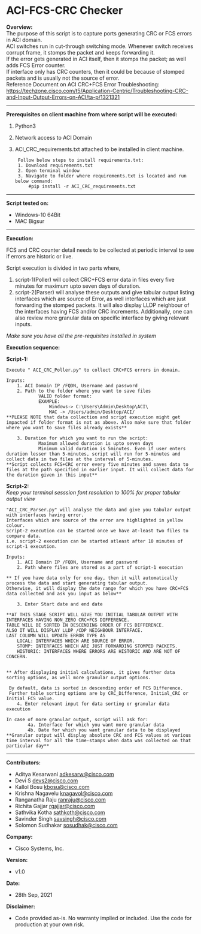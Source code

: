 # ACI-FCS-CRC Checker


**Overview:**  
The purpose of this script is to capture ports generating CRC or FCS errors in ACI domain.  
ACI switches run in cut-through switching mode. Whenever switch receives corrupt frame, it stomps the packet and keeps forwarding it.  
If the error gets generated in ACI itself, then it stomps the packet; as well adds FCS Error counter.  
If interface only has CRC counters, then it could be because of stomped packets and is usually not the source of error.  
Reference Document on ACI CRC+FCS Error Troubleshooting: https://techzone.cisco.com/t5/Application-Centric/Troubleshooting-CRC-and-Input-Output-Errors-on-ACI/ta-p/1321321  

---

**Prerequisites on client machine from where script will be executed:**  

1. Python3  
2. Network access to ACI Domain  
3. ACI_CRC_requirements.txt attached to be installed in client machine.  
  
        Follow below steps to install requirements.txt:  
        1. Download requirements.txt  
        2. Open terminal window  
        3. Navigate to folder where requirements.txt is located and run below command:  
            #pip install -r ACI_CRC_requirements.txt  


---

**Script tested on:**  

*  Windows-10 64Bit  
*  MAC Bigsur  

  

---

**Execution:**

FCS and CRC counter detail needs to be collected at periodic interval to see if errors are historic or live.  

Script execution is divided in two parts where,  
1.	script-1(Poller) will collect CRC+FCS error data in files every five minutes for maximum upto seven days of duration.  
2.	script-2(Parser) will analyse these outputs and give tabular output listing interfaces which are source of Error, as well interfaces which are just forwarding the stomped packets. It will also display LLDP neighbour of the interfaces having FCS and/or CRC increments.
    Additionally, one can also review more granular data on specific interface by giving relevant inputs.  

_Make sure you have all the pre-requisites installed in system_


**Execution sequence:**  

**Script-1:**  

    Execute " ACI_CRC_Poller.py" to collect CRC+FCS errors in domain.  
        
    Inputs:
        1. ACI Domain IP /FQDN, Username and password
        2. Path to the folder where you want to save files  
                VALID folder format:  
                EXAMPLE:  
                    Windows-> C:\Users\Admin\Desktop\ACI\   
                    MAC -> /Users/admin/Desktop/ACI/  
    **PLEASE NOTE that data collection and script execution might get impacted if folder format is not as above. Also make sure that folder where you want to save files already exists**  
            
        3. Duration for which you want to run the script:  
                Maximum allowed duration is upto seven days 
                Minimum valid duration is 5minutes. Even if user enters duration lesser than 5-minutes, script will run for 5-minutes and collect data in two files at the interval of 5-minutes.  
    **Script collects FCS+CRC error every five minutes and saves data to files at the path specified in earlier input. It will collect data for the duration given in this input**  
    
    	
**Script-2:**  
_Keep your terminal sesssion font resolution to 100% for proper tabular output view_

    "ACI_CRC_Parser.py" will analyse the data and give you tabular output with interfaces having error.  
    Interfaces which are source of the error are highlighted in yellow colour.  
    Script-2 execution can be started once we have at-least two files to compare data.
    i.e. script-2 execution can be started atleast after 10 minutes of script-1 execution.  
      
    Inputs:  
        1. ACI Domain IP /FQDN, Username and password
        2. Path where files are stored as a part of script-1 execution

    ** If you have data only for one day, then it will automatically process the data and start generating tabular output.  
    Otherwise, it will display the date range for which you have CRC+FCS data collected and ask you input as below**  
        
        3. Enter Start date and end date
          
    **AT THIS STAGE SCRIPT WILL GIVE YOU INITIAL TABULAR OUTPUT WITH INTERFACES HAVING NON_ZERO CRC+FCS DIFFERENCE.  
    TABLE WILL BE SORTED IN DESCENDING ORDER OF FCS DIFFERENCE.  
    ALSO IT WILL DISPLAY LLDP /CDP NEIGHBOUR INTERFACE.  
    LAST COLUMN WILL UPDATE ERROR TYPE AS  
        LOCAL: INTERFACES WHICH ARE SOURCE OF ERROR.  
        STOMP: INTERFACES WHICH ARE JUST FORWARDING STOMPED PACKETS.  
        HISTORIC: INTERFACES WHERE ERRORS ARE HISTORIC AND ARE NOT OF CONCERN.  
          
      
    ** After displaying initial calculations, it gives further data sorting options, as well more granular output options. 
      
     By default, data is sorted in descending order of FCS Difference.  
     Further table sorting options are by CRC_Difference, Initial_CRC or Initial_FCS value.  
        4. Enter relevant input for data sorting or granular data execution
            
    In case of more granular output, script will ask for:
            4a. Interface for which you want more granular data  
            4b. Date for which you want granular data to be displayed  
    **Granular output will display absolute CRC and FCS values at various time interval for all the time-stamps when data was collected on that particular day**

---
            

**Contributors:** 
- Aditya Kesarwani <adkesarw@cisco.com>
- Devi S <devs2@cisco.com>
- Kallol Bosu <kbosu@cisco.com>
- Krishna Nagavelu <knagavol@cisco.com>
- Ranganatha Raju <ranraju@cisco.com>
- Richita Gajjar <rgajjar@cisco.com>
- Sathvika Kotha <sathkoth@cisco.com>
- Savinder Singh <savsingh@cisco.com>
- Solomon Sudhakar <sosudhak@cisco.com>  
  
**Company:**  
- Cisco Systems, Inc.  

**Version:**  
- v1.0  

**Date:**  
- 28th Sep, 2021  

**Disclaimer:**  
- Code provided as-is.  No warranty implied or included.  Use the code for production at your own risk.